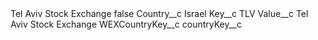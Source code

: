 <?xml version="1.0" encoding="UTF-8"?>
<CustomMetadata xmlns="http://soap.sforce.com/2006/04/metadata" xmlns:xsi="http://www.w3.org/2001/XMLSchema-instance" xmlns:xsd="http://www.w3.org/2001/XMLSchema">
    <label>Tel Aviv Stock Exchange</label>
    <protected>false</protected>
    <values>
        <field>Country__c</field>
        <value xsi:type="xsd:string">Israel</value>
    </values>
    <values>
        <field>Key__c</field>
        <value xsi:type="xsd:string">TLV</value>
    </values>
    <values>
        <field>Value__c</field>
        <value xsi:type="xsd:string">Tel Aviv Stock Exchange</value>
    </values>
    <values>
        <field>WEXCountryKey__c</field>
        <value xsi:nil="true"/>
    </values>
    <values>
        <field>countryKey__c</field>
        <value xsi:nil="true"/>
    </values>
</CustomMetadata>
